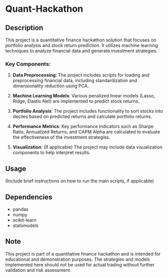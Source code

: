 # Quant-Hackathon

## Description

This project is a quantitative finance hackathon solution that focuses on portfolio analysis and stock return prediction. It utilizes machine learning techniques to analyze financial data and generate investment strategies.

### Key Components:

1. **Data Preprocessing**: The project includes scripts for loading and preprocessing financial data, including standardization and dimensionality reduction using PCA.

2. **Machine Learning Models**: Various penalized linear models (Lasso, Ridge, Elastic Net) are implemented to predict stock returns.

3. **Portfolio Analysis**: The project includes functionality to sort stocks into deciles based on predicted returns and calculate portfolio returns.

4. **Performance Metrics**: Key performance indicators such as Sharpe Ratio, Annualized Returns, and CAPM Alpha are calculated to evaluate the effectiveness of the investment strategies.

5. **Visualization**: (If applicable) The project may include data visualization components to help interpret results.

## Usage

(Include brief instructions on how to run the main scripts, if applicable)

## Dependencies

- pandas
- numpy
- scikit-learn
- statsmodels

## Note

This project is part of a quantitative finance hackathon and is intended for educational and demonstration purposes. The strategies and models implemented here should not be used for actual trading without further validation and risk assessment.